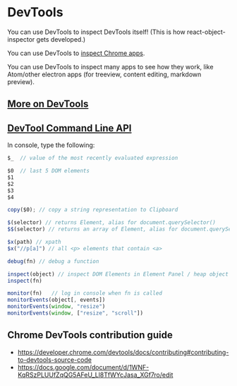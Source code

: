 # DevTools

You can use DevTools to inspect DevTools itself! (This is how react-object-inspector gets developed.)

You can use DevTools to [inspect Chrome apps](chrome://inspect/#apps).

You can use DevTools to inspect many apps to see how they work, like Atom/other electron apps (for treeview, content editing, markdown preview).

## [More on DevTools](https://workflowy.com/s/mYfqvdHZuW)

## [DevTool Command Line API](https://developer.chrome.com/devtools/docs/commandline-api)
In console, type the following:
```js
$_  // value of the most recently evaluated expression

$0  // last 5 DOM elements
$1
$2
$3
$4

copy($0); // copy a string representation to Clipboard

$(selector) // returns Element, alias for document.querySelector()
$$(selector) // returns an array of Element, alias for document.querySelectorAll()

$x(path) // xpath
$x("//p[a]") // all <p> elements that contain <a>

debug(fn) // debug a function

inspect(object) // inspect DOM Elements in Element Panel / heap object in profile panel
inspect(fn)

monitor(fn)   // log in console when fn is called
monitorEvents(object[, events])
monitorEvents(window, "resize")
monitorEvents(window, ["resize", "scroll"])
```

## Chrome DevTools contribution guide
- https://developer.chrome.com/devtools/docs/contributing#contributing-to-devtools-source-code
- https://docs.google.com/document/d/1WNF-KqRSzPLUUfZqQG5AFeU_Ll8TfWYcJasa_XGf7ro/edit
